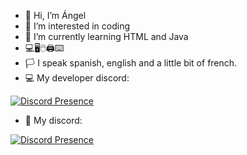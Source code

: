 - 👋 Hi, I’m Ángel
- 👀 I’m interested in coding
- 🌱 I’m currently learning HTML and Java
- 💻🖥🖱🖨⌨
- 🏳 I speak spanish, english and a little bit of french.
- 💻 My developer discord:

[![Discord Presence](https://lanyard.cnrad.dev/api/979360345627971614?idleMessage=👨‍💻%20Programando%20👨‍💻)](https://discord.com/users/979360345627971614)

- 💬 My discord:

[![Discord Presence](https://lanyard.cnrad.dev/api/970701038455763005?idleMessage=Staff%20En%20Lokapsos)](https://discord.com/users/970701038455763005)

<!---
Angel-Informatico/Angel-Informatico is a ✨ special ✨ repository because its `README.md` (this file) appears on your GitHub profile.
You can click the Preview link to take a look at your changes.
--->
